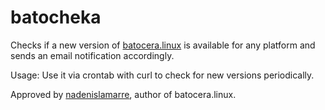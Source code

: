 # batocheka

Checks if a new version of [batocera.linux](https://batocera-linux.xorhub.com/) is available for any platform and sends an email notification accordingly.

Usage: Use it via crontab with curl to check for new versions periodically.

Approved by [nadenislamarre](https://batocera-linux.xorhub.com/forum/u/nadenislamarre), author of batocera.linux. 
